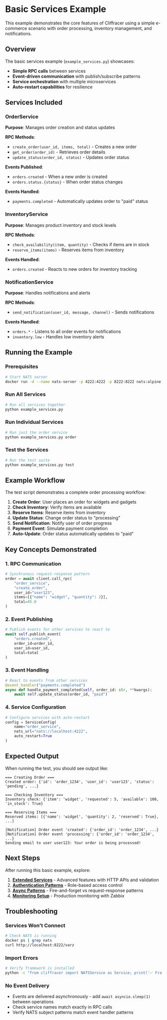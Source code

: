 # Basic Services Example

This example demonstrates the core features of Cliffracer using a simple e-commerce scenario with order processing, inventory management, and notifications.

## Overview

The basic services example (`example_services.py`) showcases:

- **Simple RPC calls** between services
- **Event-driven communication** with publish/subscribe patterns
- **Service orchestration** with multiple microservices
- **Auto-restart capabilities** for resilience

## Services Included

### OrderService

**Purpose**: Manages order creation and status updates

**RPC Methods**:
- `create_order(user_id, items, total)` - Creates a new order
- `get_order(order_id)` - Retrieves order details
- `update_status(order_id, status)` - Updates order status

**Events Published**:
- `orders.created` - When a new order is created
- `orders.status.{status}` - When order status changes

**Events Handled**:
- `payments.completed` - Automatically updates order to "paid" status

### InventoryService

**Purpose**: Manages product inventory and stock levels

**RPC Methods**:
- `check_availability(item, quantity)` - Checks if items are in stock
- `reserve_items(items)` - Reserves items from inventory

**Events Handled**:
- `orders.created` - Reacts to new orders for inventory tracking

### NotificationService

**Purpose**: Handles notifications and alerts

**RPC Methods**:
- `send_notification(user_id, message, channel)` - Sends notifications

**Events Handled**:
- `orders.*` - Listens to all order events for notifications
- `inventory.low` - Handles low inventory alerts

## Running the Example

### Prerequisites

```bash
# Start NATS server
docker run -d --name nats-server -p 4222:4222 -p 8222:8222 nats:alpine -js -m 8222
```

### Run All Services

```bash
# Run all services together
python example_services.py
```

### Run Individual Services

```bash
# Run just the order service
python example_services.py order
```

### Test the Services

```bash
# Run the test suite
python example_services.py test
```

## Example Workflow

The test script demonstrates a complete order processing workflow:

1. **Create Order**: User places an order for widgets and gadgets
2. **Check Inventory**: Verify items are available
3. **Reserve Items**: Reserve items from inventory
4. **Update Status**: Change order status to "processing"
5. **Send Notification**: Notify user of order progress
6. **Payment Event**: Simulate payment completion
7. **Auto-Update**: Order status automatically updates to "paid"

## Key Concepts Demonstrated

### 1. RPC Communication

```python
# Synchronous request-response pattern
order = await client.call_rpc(
    "order_service",
    "create_order",
    user_id="user123",
    items=[{"name": "widget", "quantity": 2}],
    total=45.0
)
```

### 2. Event Publishing

```python
# Publish events for other services to react to
await self.publish_event(
    "orders.created",
    order_id=order_id,
    user_id=user_id,
    total=total
)
```

### 3. Event Handling

```python
# React to events from other services
@event_handler("payments.completed")
async def handle_payment_completed(self, order_id: str, **kwargs):
    await self.update_status(order_id, "paid")
```

### 4. Service Configuration

```python
# Configure services with auto-restart
config = ServiceConfig(
    name="order_service",
    nats_url="nats://localhost:4222",
    auto_restart=True
)
```

## Expected Output

When running the test, you should see output like:

```
=== Creating Order ===
Created order: {'id': 'order_1234', 'user_id': 'user123', 'status': 'pending', ...}

=== Checking Inventory ===
Inventory check: {'item': 'widget', 'requested': 5, 'available': 100, 'in_stock': True}

=== Reserving Items ===
Reserved items: [{'name': 'widget', 'quantity': 2, 'reserved': True}, ...]

[Notification] Order event 'created': {'order_id': 'order_1234', ...}
[Notification] Order event 'processing': {'order_id': 'order_1234', ...}
Sending email to user user123: Your order is being processed!
```

## Next Steps

After running this basic example, explore:

1. **[Extended Services](ecommerce-system.md)** - Advanced features with HTTP APIs and validation
2. **[Authentication Patterns](auth-patterns.md)** - Role-based access control
3. **[Async Patterns](async-patterns.md)** - Fire-and-forget vs request-response patterns
4. **[Monitoring Setup](monitoring-setup.md)** - Production monitoring with Zabbix

## Troubleshooting

### Services Won't Connect

```bash
# Check NATS is running
docker ps | grep nats
curl http://localhost:8222/varz
```

### Import Errors

```bash
# Verify framework is installed
python -c "from cliffracer import NATSService as Service; print('✅ Framework ready')"
```

### No Event Delivery

- Events are delivered asynchronously - add `await asyncio.sleep(1)` between operations
- Check service names match exactly in RPC calls
- Verify NATS subject patterns match event handler patterns

